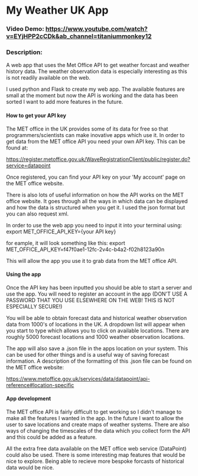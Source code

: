 # My Weather UK App
### Video Demo:  https://www.youtube.com/watch?v=EYjHPP2cCDk&ab_channel=titaniummonkey12
### Description:
A web app that uses the Met Office API to get weather forcast and weather history data. The weather observation data is especially interesting as this is not readily available on the web.

I used python and Flask to create my web app. The available features are small at the moment but now the API is working and the data has been sorted I want to add more features in the future.

#### How to get your API key
The MET office in the UK provides some of its data for free so that programmers/scientists can make inovative apps which use it. In order to get data from the MET office API you need your own API key. This can be found at:

https://register.metoffice.gov.uk/WaveRegistrationClient/public/register.do?service=datapoint

Once registered, you can find your API key on your 'My account' page on the MET office website.

There is also lots of useful information on how the API works on the MET office website. It goes through all the ways in which data can be displayed and how the data is structured when you get it. I used the json format but you can also request xml.

In order to use the web app you need to input it into your terminal using:
export MET_OFFICE_API_KEY={your API key}

for eample, it will look something like this:
export MET_OFFICE_API_KEY=f47f0ae1-12fc-2v4c-b4a2-f02h8123a90n

This will allow the app you use it to grab data from the MET office API.

#### Using the app

Once the API key has been inputted you should be able to start a server and use the app. You will need to register an account in the app (DON'T USE A PASSWORD THAT YOU USE ELSEWHERE ON THE WEB! THIS IS NOT ESPECIALLY SECURE!)

You will be able to obtain forecast data and historical weather observation data from 1000's of locations in the UK. A dropdown list will appear when you start to type which allows you to click on available locations. There are roughly 5000 forecast locations and 1000 weather observation locations.

The app will also save a .json file in the apps location on your system. This can be used for other things and is a useful way of saving forecast information. A description of the formatting of this .json file can be found on the MET office website:

https://www.metoffice.gov.uk/services/data/datapoint/api-reference#location-specific

#### App development

The MET office API is fairly difficult to get working so I didn't manage to make all the features I wanted in the app. In the future I want to allow the user to save locations and create maps of weather systems. There are also ways of changing the timescales of the data which you collect form the API and this could be added as a feature.

All the extra free data available on the MET office web service (DataPoint) could also be used. There is some interesting map features that would be nice to explore. Being able to recieve more bespoke forcasts of historical data would be nice.




